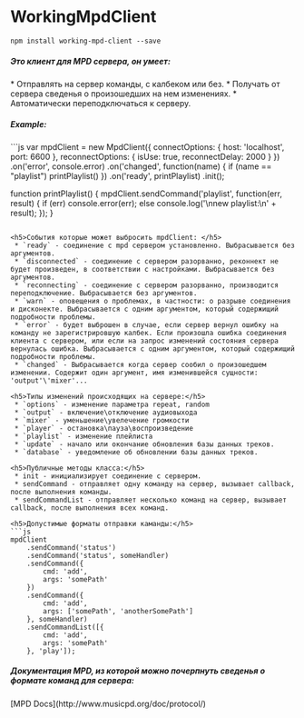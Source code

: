 WorkingMpdClient
=======

```
npm install working-mpd-client --save
```

<h5>Это клиент для MPD сервера, он умеет:</h5>
 * Отправлять на сервер команды, с калбеком или без.
 * Получать от сервера сведенья о произошедших на нем изменениях.
 * Автоматически переподключаться к серверу.

<h5>Example:</h5>
```js
var mpdClient = new MpdClient({
	connectOptions: {
		host: 'localhost',
		port: 6600
	},
	reconnectOptions: {
		isUse: true,
		reconnectDelay: 2000
	}
})
	.on('error', console.error)
	.on('changed', function(name) {
		if (name == "playlist") printPlaylist()
	})
	.on('ready', printPlaylist)
	.init();

function printPlaylist() {
	mpdClient.sendCommand('playlist', function(err, result) {
		if (err) console.error(err);
		else console.log('\nnew playlist:\n' + result);
	});
}
```

<h5>События которые может выбросить mpdClient: </h5>
 * `ready` - соединение с mpd сервером установленно. Выбрасывается без аргументов.
 * `disconnected` - соединение с сервером разорванно, реконнект не будет произведен, в соответствии с настройками. Выбрасывается без аргументов.
 * `reconnecting` - соединение с сервером разорванно, производится переподключение. Выбрасывается без аргументов.
 * `warn` - оповещения о проблемах, в частности: о разрыве соединения и дисконекте. Выбрасывается с одним аргументом, который содержищий подробности проблемы.
 * `error` - будет выброшен в случае, если сервер вернул ошибку на команду не зарегистрировшую калбек. Если произошла ошибка соединения клиента с сервером, или если на запрос изменений состояния сервера вернулась ошибка. Выбрасывается с одним аргументом, который содержищий подробности проблемы.
 * `changed` - Выбрасывается когда сервер сообил о произошедшем изменении. Содержит один аргумент, имя изменившейся сущности: 'output'\'mixer'...

<h5>Типы изменений происходящих на сервере:</h5>
 * `options` - изменение параметра repeat, random
 * `output` - включение\отключение аудиовыхода
 * `mixer` - уменьшение\увелечение громкости
 * `player` - остановка\пауза\воспроизведение
 * `playlist` - изменение плейлиста
 * `update` - начало или окончание обновления базы данных треков.
 * `database` - уведомление об обновлении базы данных треков.

<h5>Публичные методы класса:</h5>
 * init - инициализирует соединение с сервером.
 * sendCommand - отправляет одну команду на сервер, вызывает callback, после выполнения команды.
 * sendCommandList - отправляет несколько команд на сервер, вызывает callback, после выполнения всех команд. 

<h5>Допустимые форматы отправки каманды:</h5>
```js
mpdClient
	.sendCommand('status')
	.sendCommand('status', someHandler)
	.sendCommand({
		cmd: 'add',
		args: 'somePath'
	})
	.sendCommand({
		cmd: 'add',
		args: ['somePath', 'anotherSomePath']
	}, someHandler)
	.sendCommandList([{
		cmd: 'add',
		args: 'somePath'
	}, 'play']);
```

<h5>Документация MPD, из которой можно почерпнуть сведенья о формате команд для сервера:</h5>
[MPD Docs](http://www.musicpd.org/doc/protocol/)
